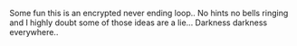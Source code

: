 Some fun this is an encrypted never ending loop.. No hints no bells ringing and I highly doubt some of those ideas are a lie... Darkness darkness everywhere.. 
